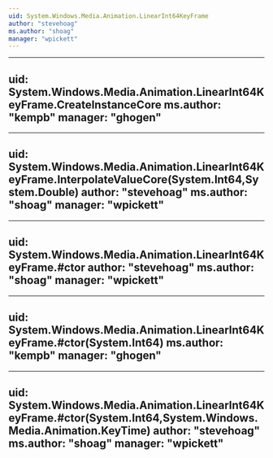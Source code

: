 ```yaml
---
uid: System.Windows.Media.Animation.LinearInt64KeyFrame
author: "stevehoag"
ms.author: "shoag"
manager: "wpickett"
---
```


---
uid: System.Windows.Media.Animation.LinearInt64KeyFrame.CreateInstanceCore
ms.author: "kempb"
manager: "ghogen"
---

---
uid: System.Windows.Media.Animation.LinearInt64KeyFrame.InterpolateValueCore(System.Int64,System.Double)
author: "stevehoag"
ms.author: "shoag"
manager: "wpickett"
---

---
uid: System.Windows.Media.Animation.LinearInt64KeyFrame.#ctor
author: "stevehoag"
ms.author: "shoag"
manager: "wpickett"
---

---
uid: System.Windows.Media.Animation.LinearInt64KeyFrame.#ctor(System.Int64)
ms.author: "kempb"
manager: "ghogen"
---

---
uid: System.Windows.Media.Animation.LinearInt64KeyFrame.#ctor(System.Int64,System.Windows.Media.Animation.KeyTime)
author: "stevehoag"
ms.author: "shoag"
manager: "wpickett"
---
